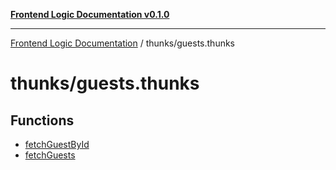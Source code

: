 [**Frontend Logic Documentation v0.1.0**](../../README.md)

***

[Frontend Logic Documentation](../../modules.md) / thunks/guests.thunks

# thunks/guests.thunks

## Functions

- [fetchGuestById](functions/fetchGuestById.md)
- [fetchGuests](functions/fetchGuests.md)

